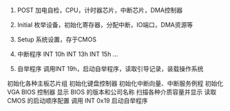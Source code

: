 
1. POST
   加电自检，CPU，计时器芯片，中断芯片，DMA控制器 

2. Initial
   枚举设备，初始化寄存器，分配中断，IO端口，DMA资源等

3. Setup
   系统设置，存于CMOS


4. 中断程序 
   INT 10h
   INT 13h
   INT 15h
   ...

5. 自举程序
   调用INT 19h，启动自举程序，读取引导记录，装载操作系统

初始化各种主板芯片组
初始化键盘控制器
初始化中断向量、中断服务例程
初始化 VGA BIOS 控制器
显示 BIOS 的版本和公司名称
扫描各种介质容量并显示
读取 CMOS 的启动顺序配置
调用 INT 0x19 启动自举程序


